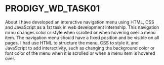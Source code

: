 # PRODIGY_WD_TASK01
About I have developed an interactive navigation menu using HTML, CSS and JavaScript as a 1st task in web development internship.
This navigation mrnu changes color or style when scrolled or when hovering over a menu item.
The navigation menu should have a fixed position and be visible on all pages.
I had use HTML to structure the menu, CSS to style it, and JavaScript to add interactivity, such as changing the background color or font color of the menu when it is scrolled or when a menu item is hovered over.

